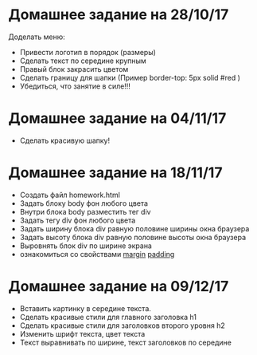 Домашнее задание на 28/10/17
============================

Доделать меню:
- Привести логотип в порядок (размеры)
- Сделать текст по середине крупным
- Правый блок закрасить цветом
- Сделать границу для шапки (Пример border-top: 5px solid #red )
- Убедиться, что занятие в силе!!!

Домашнее задание на 04/11/17
============================

- Сделать красивую шапку!

Домашнее задание на 18/11/17
============================

- Создать файл homework.html
- Задать блоку body фон любого цвета
- Внутри блока body разместить тег div
- Задать тегу div фон любого цвета
- Задать ширину блока div равную половине ширины окна браузера
- Задать высоту блока div равную половине высоты окна браузера
- Выровнять блок div по ширине экрана
- ознакомиться со свойствами [margin](http://htmlbook.ru/css/margin) [padding](http://htmlbook.ru/css/padding) 

Домашнее задание на 09/12/17
============================

- Вставить картинку в середине текста.
- Сделать красивые стили для главного заголовка h1 
- Сделать красивые стили для заголовков второго уровня h2
- Изменить шрифт текста, цвет текста
- Текст выравнивать по ширине, текст заголовков по середине